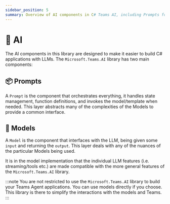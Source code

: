 ```yaml
---
sidebar_position: 5
summary: Overview of AI components in C# Teams AI, including Prompts for orchestration and Models for LLM interfaces.
---
```


# 🤖 AI

The AI components in this library are designed to make it easier to build C# applications with LLMs.
The `Microsoft.Teams.AI` library has two main components:

## 📦 Prompts

A `Prompt` is the component that orchestrates everything, it handles state management,
function definitions, and invokes the model/template when needed. This layer abstracts many of
the complexities of the Models to provide a common interface.

## 🧠 Models

A `Model` is the component that interfaces with the LLM, being given some `input` and returning the `output`.
This layer deals with any of the nuances of the particular Models being used.

It is in the model implementation that the individual LLM features (i.e. streaming/tools etc.)
are made compatible with the more general features of the `Microsoft.Teams.AI` library.

:::note
You are not restricted to use the `Microsoft.Teams.AI` library to build your Teams Agent applications. You can use models directly if you choose. This library is there to simplify the interactions with the models and Teams.
:::